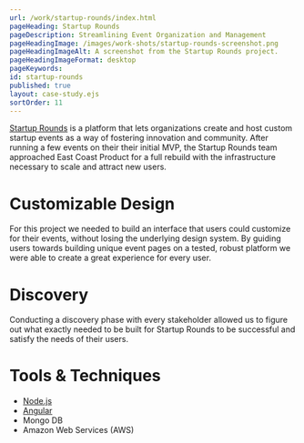 ```yaml
---
url: /work/startup-rounds/index.html
pageHeading: Startup Rounds
pageDescription: Streamlining Event Organization and Management
pageHeadingImage: /images/work-shots/startup-rounds-screenshot.png
pageHeadingImageAlt: A screenshot from the Startup Rounds project.
pageHeadingImageFormat: desktop
pageKeywords:
id: startup-rounds
published: true
layout: case-study.ejs
sortOrder: 11
---
```


<p class="paragraph--major"><a href="https://www.startuprounds.com/">Startup Rounds</a> is a platform that lets organizations create and host custom startup events as a way of fostering innovation and community. After running a few events on their their initial MVP, the Startup Rounds team approached East Coast Product for a full rebuild with the infrastructure necessary to scale and attract new users.</p>

<h1 class="text-heading-one">Customizable Design</h1>

<p>For this project we needed to build an interface that users could customize for their events, without losing the underlying design system. By guiding users towards building unique event pages on a tested, robust platform we were able to create a great experience for every user.</p>

<h1 class="text-heading-one">Discovery</h1>

<p>Conducting a discovery phase with every stakeholder allowed us to figure out what exactly needed to be built for Startup Rounds to be successful and satisfy the needs of their users.</p>

<h1 class="text-heading-one">Tools &amp; Techniques</h1>

<ul>
  <li><a href="/technologies/node">Node.js</a></li>
  <li><a href="/technologies/angular">Angular</a></li>
  <li>Mongo DB</li>
  <li>Amazon Web Services (AWS)</li>
</ul>